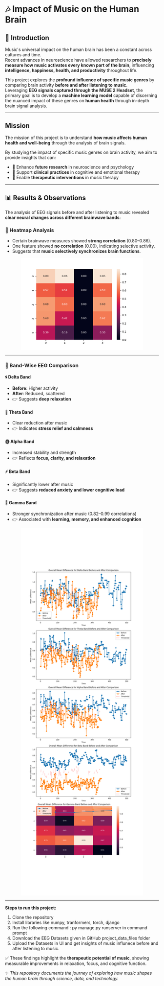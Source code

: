 # 🎶 Impact of Music on the Human Brain  

## 📖 Introduction  
Music's universal impact on the human brain has been a constant across cultures and time.  
Recent advances in neuroscience have allowed researchers to **precisely measure how music activates every known part of the brain**, influencing **intelligence, happiness, health, and productivity** throughout life.  

This project explores the **profound influence of specific music genres** by comparing brain activity **before and after listening to music**.  
Leveraging **EEG signals captured through the MUSE 2 Headset**, the primary goal is to develop a **machine learning model** capable of discerning the nuanced impact of these genres on **human health** through in-depth brain signal analysis.  

---

##  Mission  
The mission of this project is to understand **how music affects human health and well-being** through the analysis of brain signals.  

By studying the impact of specific music genres on brain activity, we aim to provide insights that can:  
- 🧠 Enhance **future research** in neuroscience and psychology  
- 🏥 Support **clinical practices** in cognitive and emotional therapy  
- 🎵 Enable **therapeutic interventions** in music therapy  

---


## 📊 Results & Observations  

The analysis of EEG signals before and after listening to music revealed **clear neural changes across different brainwave bands**:

### 🔹 Heatmap Analysis  
- Certain brainwave measures showed **strong correlation** (0.80–0.86).  
- One feature showed **no correlation** (0.00), indicating selective activity.  
- Suggests that **music selectively synchronizes brain functions**.

<p align="center">
  <img src="after_topo.png" alt="Heatmap After Music" width="400"/>
</p>

---

### 🔹 Band-Wise EEG Comparison  

#### 🌀 Delta Band  
- **Before**: Higher activity  
- **After**: Reduced, scattered  
- 👉 Suggests **deep relaxation**  

#### 🌊 Theta Band  
- Clear reduction after music  
- 👉 Indicates **stress relief and calmness**  

#### 🌞 Alpha Band  
- Increased stability and strength  
- 👉 Reflects **focus, clarity, and relaxation**  

#### ⚡ Beta Band  
- Significantly lower after music  
- 👉 Suggests **reduced anxiety and lower cognitive load**  

#### 🔮 Gamma Band  
- Stronger synchronization after music (0.82–0.99 correlations)  
- 👉 Associated with **learning, memory, and enhanced cognition**  

<p align="center">
 
  <img src="before_topo.png" alt="After Music" width="400"/>
</p>


---
**Steps to run this project:**

1. Clone the repository
2. Install libraries like numpy, tranformers, torch, django
3. Run the following command :
     py manage.py runserver in command prompt
4. Download the EEG Datasets given in GitHub project_data_files folder
5. Upload the Datasets in UI  and get insights of music influnece before and after listening to music.

✅ These findings highlight the **therapeutic potential of music**, showing measurable improvements in relaxation, focus, and cognitive function.  


✨ *This repository documents the journey of exploring how music shapes the human brain through science, data, and technology.*  


 
